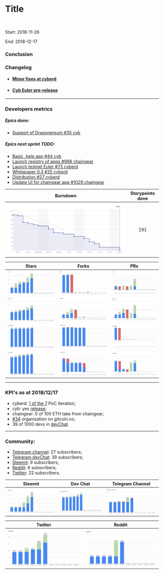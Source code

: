 # Title

![]()

Start: 2018-11-26

End: 2018-12-17

### Сonclusion


### Changelog
 - #### [Minor fixes at cyberd](https://github.com/cybercongress/cyberd/blob/master/CHANGELOG.md#unreleased)
 - #### [Cyb Euler pre-release](https://github.com/cybercongress/cyb/releases/tag/v0.1.0)

 ---
### Developers metrics
##### Epics done:

- [Support of Dragonereum #35 cyb](https://github.com/cybercongress/cyb/issues/35)


##### Epics next sprint TODO:
- [Basic .help app #44 cyb](https://github.com/cybercongress/cyb/issues/44)
- [Launch registry of apps #998 chaingear](https://github.com/cybercongress/chaingear/issues/998)
- [Launch testnet Euler #73 cyberd](https://github.com/cybercongress/cyberd/issues/73)
- [Whitepaper 0.3 #25 cyberd](https://github.com/cybercongress/cyberd/issues/25)
- [Distribution #27 cyberd](https://github.com/cybercongress/cyberd/issues/27)
- [Update UI for chaingear app #1029 chaingear](https://github.com/cybercongress/chaingear/issues/1029)


Burndown | Storypoints done
:---: | :---:
![burndown-report](BD.png) | 191

Stars | Forks | PRs
:---: | :---: |:---:
![stars](cyb-stars.png) |![forks](cyb-forks.png) |![PRs](cyb-PRs.png)
![stars](cyberd-stars.png) |![forks](cyberd-forks.png) |![PRs](cyberd-PRs.png)
![stars](chaingear-stars.png) |![forks](chaingear-forks.png) |![PRs](chaingear-PRs.png)
![stars](congress-stars.png) |![forks](congress-forks.png) |![PRs](congress-PRs.png)

---

### KPI's as at 2018/12/17
- cyberd: [1 of the 7](https://github.com/cybercongress/cyberd/blob/master/CHANGELOG.md#007-2018-10-25) PoC iteration;
- cyb: yes [release](https://github.com/cybercongress/cyb/releases/tag/v0.1.0);
- chaingear: 0 of 100 ETH take from chaingear;
- [#34](https://gitcoin.co/profile/cybercongress) organization on gitcoin.co;
- 39 of 1000 devs in [devChat](https://t.me/fuckgoogle).

---

### Community:

- [Telegram channel](https://t.me/cybercongress): 27 subscribers;
- [Telegram devChat](https://t.me/fuckgoogle): 39 subscribers;
- [Steemit](https://steemit.com/@cybercongress): 9 subscribers;
- [Reddit](https://www.reddit.com/r/cybercongress): 6 subscribers;
- [Twitter](https://twitter.com/cyber_devs): 22 subscribers.

Steemit | Dev Chat | Telegram Channel
:---: | :---: |:---:
![stemmit](steemit.png) |![devchat](devchat.png) |![telegram](telegram.png)

Twitter | Reddit
:---:|:---:|
![twitter](twitter.png)|![reddit](reddit.png)
